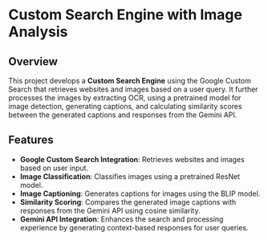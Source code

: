 # Custom Search Engine with Image Analysis

## Overview
This project develops a **Custom Search Engine** using the Google Custom Search that retrieves websites and images based on a user query. It further processes the images by extracting OCR, using a pretrained model for image detection, generating captions, and calculating similarity scores between the generated captions and responses from the Gemini API.

## Features
- **Google Custom Search Integration**: Retrieves websites and images based on user input.
- **Image Classification**: Classifies images using a pretrained ResNet model.
- **Image Captioning**: Generates captions for images using the BLIP model.
- **Similarity Scoring**: Compares the generated image captions with responses from the Gemini API using cosine similarity.
- **Gemini API Integration**: Enhances the search and processing experience by generating context-based responses for user queries.

